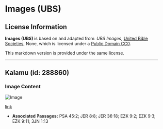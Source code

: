 # Images (UBS)

## License Information

**Images (UBS)** is based on and adapted from: _UBS Images_, [United Bible Societies](https://unitedbiblesocieties.org/), None, which is licensed under a [Public Domain CC0](https://creativecommons.org/public-domain/cc0/).

This markdown version is provided under the same license.



--------------------------------

## Kalamu (id: 288860)

### Image Content

![Image](https://cdn.aquifer.bible/aquifer-content/resources/Media/WEB-0354_pen.jpg)

[link](https://cdn.aquifer.bible/aquifer-content/resources/Media/WEB-0354_pen.jpg)

* **Associated Passages:** PSA 45:2; JER 8:8; JER 36:18; EZK 9:2; EZK 9:3; EZK 9:11; 3JN 1:13

